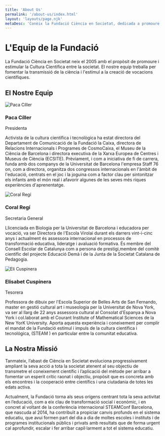 ```yaml
---
title: 'About Us'
permalink: '/about-us/index.html'
layout: 'layouts/page.njk'
metaDesc: 'Conèix la Fundació Ciència en Societat, dedicada a promoure la cultura científica des del 2005.'
---
```


# L'Equip de la Fundació

La Fundació Ciència en Societat neix el 2005 amb el propòsit de promoure i estimular la Cultura Científica entre la societat. El nostre equip treballa per fomentar la transmissió de la ciència i l'estímul a la creació de vocacions científiques.

## El Nostre Equip

<div class="team-grid">
  <div class="team-member">
    <div class="team-member__image">
      <img src="/images/team/paca-ciller.jpg" alt="Paca Cíller" loading="lazy">
    </div>
    <div class="team-member__info">
      <h3 class="team-member__name">Paca Cíller</h3>
      <p class="team-member__title">Presidenta</p>
      <p class="team-member__description">Activista de la cultura científica i tecnològica ha estat directora del Departament de Comunicació de la Fundació la Caixa, directora de Relacions Internacionals i Programes de CosmoCaixa, el Museu de la Ciència de Barcelona ​​i directora executiva de la Xarxa Europea de Centres i Museus de Ciència (ECSITE). Prèviament, i com a iniciativa de fi de carrera, funda amb dos companys de la Universitat de Barcelona l'empresa Staff 76 on, com a directora, organitza dos congressos internacionals en l'àmbit de l'educació, centrats en el joc i la joguina com a factor clau per sintonitzar els infants amb el món real i afavorir algunes de les seves més riques experiències d'aprenentatge.</p>
    </div>
  </div>

  <div class="team-member">
    <div class="team-member__image">
      <img src="/images/team/coral-regi.jpg" alt="Coral Regí" loading="lazy">
    </div>
    <div class="team-member__info">
      <h3 class="team-member__name">Coral Regí</h3>
      <p class="team-member__title">Secretaria General</p>
      <p class="team-member__description">Llicenciada en Biologia per la Universitat de Barcelona i educadora per vocació, va ser Directora de l'Escola Virolai durant els darrers vint-i-cinc anys i actualment és assessora internacional en processos de transformació educativa, lideratge i avaluació formativa. És membre del Consell Escolar de Catalunya com a persona de prestigi,membre del comitè científic del projecte Educació Demà i de la Junta de la Societat Catalana de Pedagogia.</p>
    </div>
  </div>

  <div class="team-member">
    <div class="team-member__image">
      <img src="/images/team/eli-cuspinera.jpg" alt="Eli Cuspinera" loading="lazy">
    </div>
    <div class="team-member__info">
      <h3 class="team-member__name">Elisabet Cuspinera</h3>
      <p class="team-member__title">Tesorera</p>
      <p class="team-member__description">Professora de dibuix per l'Escola Superior de Belles Arts de San Fernando, master en gestió cultural art i museologia per la Universitat de Nova York, va ser al llarg de 22 anys assessora cultural al Consolat d'Espanya a Nova York i col.laborat amb el Courant Institute of Mathematical Sciences de la New YorK University. Aporta aquesta experiència i coneixement per complir el mandat de la Fundació estímul i impuls de la cultura científica i tecnológica, (STEAM ) en particular entre la comunitat educativa.</p>
    </div>
  </div>
</div>

## La Nostra Missió

Tanmateix, l’abast de Ciència en Societat evoluciona progressivament ampliant la seva acció a tota la societat atenent al seu objectiu de transmetre el coneixement científic i l’aplicació del mètode per arribar a fomentar un esperit crític raonat i objectiu, propòsit que es concreta amb els encontres i la cooperació entre científics i una ciutadania de totes les edats activa. 

Actualment, la Fundació torna als seus orígens centrant tota la seva activitat en l’educació, com a eix clau de transformació social i econòmic, i en concret al voltant de la conferència internacional STEAMConf Barcelona, que nascuda al 2014, ha contribuït a propiciar canvis profunds en el sistema educatiu, que avui formen part del dia a dia de moltes escoles i instituts i de programes institucionals públics i privats amb resultats que de forma urgent cal aprofundir, escalar i fer arribar capil·larment a tot el sistema educatiu. 
